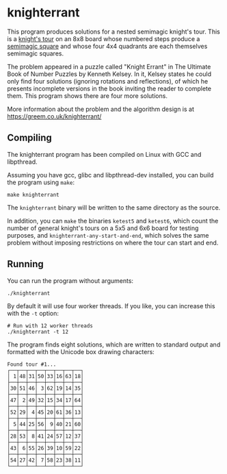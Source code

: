 # knighterrant

This program produces solutions for a nested semimagic knight's tour. This is a [knight's tour](https://en.wikipedia.org/wiki/Knight%27s_tour) on an 8x8 board whose numbered steps produce a [semimagic square](https://en.wikipedia.org/wiki/Magic_square) and whose four 4x4 quadrants are each themselves semimagic squares.

The problem appeared in a puzzle called "Knight Errant" in The Ultimate Book of Number Puzzles by Kenneth Kelsey. In it, Kelsey states he could only find four solutions (ignoring rotations and reflections), of which he presents incomplete versions in the book inviting the reader to complete them. This program shows there are four more solutions.

More information about the problem and the algorithm design is at https://greem.co.uk/knighterrant/

## Compiling

The knighterrant program has been compiled on Linux with GCC and libpthread.

Assuming you have gcc, glibc and libpthread-dev installed, you can build the program using `make`:

```
make knighterrant
```

The `knighterrant` binary will be written to the same directory as the source.

In addition, you can `make` the binaries `ketest5` and `ketest6`, which count the number of general knight's tours on a 5x5 and 6x6 board for testing purposes, and `knighterrant-any-start-and-end`, which solves the same problem without imposing restrictions on where the tour can start and end.

## Running

You can run the program without arguments:

```
./knighterrant
```

By default it will use four worker threads. If you like, you can increase this with the `-t` option:

```
# Run with 12 worker threads
./knighterrant -t 12
```

The program finds eight solutions, which are written to standard output and formatted with the Unicode box drawing characters:

```
Found tour #1...
┌──┬──┬──┬──┬──┬──┬──┬──┐
│ 1│48│31│50│33│16│63│18│
├──┼──┼──┼──┼──┼──┼──┼──┤
│30│51│46│ 3│62│19│14│35│
├──┼──┼──┼──┼──┼──┼──┼──┤
│47│ 2│49│32│15│34│17│64│
├──┼──┼──┼──┼──┼──┼──┼──┤
│52│29│ 4│45│20│61│36│13│
├──┼──┼──┼──┼──┼──┼──┼──┤
│ 5│44│25│56│ 9│40│21│60│
├──┼──┼──┼──┼──┼──┼──┼──┤
│28│53│ 8│41│24│57│12│37│
├──┼──┼──┼──┼──┼──┼──┼──┤
│43│ 6│55│26│39│10│59│22│
├──┼──┼──┼──┼──┼──┼──┼──┤
│54│27│42│ 7│58│23│38│11│
└──┴──┴──┴──┴──┴──┴──┴──┘
```
